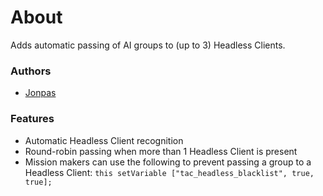 # About

Adds automatic passing of AI groups to (up to 3) Headless Clients.

### Authors

- [Jonpas](http://github.com/jonpas)

### Features

- Automatic Headless Client recognition
- Round-robin passing when more than 1 Headless Client is present
- Mission makers can use the following to prevent passing a group to a Headless Client:
    `this setVariable ["tac_headless_blacklist", true, true];`
